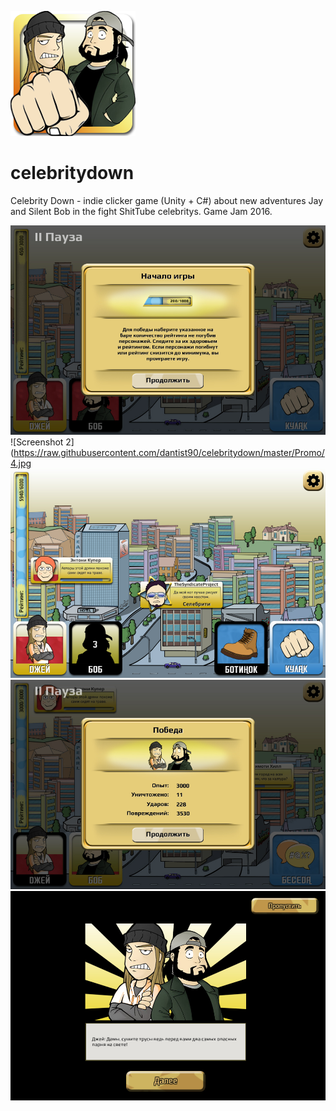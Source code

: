 ![Celebrity Down](https://raw.githubusercontent.com/dantist90/celebritydown/master/Promo/0.png?&s=200)

# celebritydown
Celebrity Down - indie clicker game (Unity + С#) about new adventures Jay and Silent Bob in the fight ShitTube celebritys. Game Jam 2016.

![Screenshot 1](https://raw.githubusercontent.com/dantist90/celebritydown/master/Promo/3.jpg)
![Screenshot 2](https://raw.githubusercontent.com/dantist90/celebritydown/master/Promo/4.jpg
![Screenshot 3](https://raw.githubusercontent.com/dantist90/celebritydown/master/Promo/5.jpg)
![Screenshot 41](https://raw.githubusercontent.com/dantist90/celebritydown/master/Promo/7.jpg)
![Screenshot 5](https://raw.githubusercontent.com/dantist90/celebritydown/master/Promo/10.jpg)
